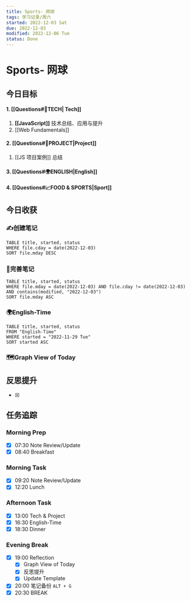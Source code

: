 ```yaml
---
title: Sports- 网球
tags: 学习记录/周六
started: 2022-12-03 Sat
due: 2022-12-03
modified: 2022-12-06 Tue
status: Done
---
```

# Sports- 网球
## 今日目标
#### 1. [[Questions#🚀TECH| Tech]]
1. **[[JavaScript]]** 技术总结、应用与提升
2. [[Web Fundamentals]]
#### 2. [[Questions#🚀PROJECT|Project]]
1. [[JS 项目案例]] 总结
#### 3. [[Questions#🌍ENGLISH|English]]
#### 4. [[Questions#📈FOOD & SPORTS|Sport]]
## 今日收获
### ✍️创建笔记

```dataview
TABLE title, started, status
WHERE file.cday = date(2022-12-03)
SORT file.mday DESC
```

### 📝完善笔记

```dataview
TABLE title, started, status
WHERE file.mday = date(2022-12-03) AND file.cday != date(2022-12-03) AND contains(modified, "2022-12-03")
SORT file.mday ASC
```

### 🌍English-Time

```dataview
TABLE title, started, status
FROM "English-Time"
WHERE started = "2022-11-29 Tue"
SORT started ASC
```

### 🗺️Graph View of Today

## 反思提升
- [x] 
## 任务追踪
### Morning Prep
- [x] 07:30 Note Review/Update
- [x] 08:40 Breakfast
### Morning Task
- [x] 09:20 Note Review/Update
- [x] 12:20 Lunch
### Afternoon Task
- [x] 13:00 Tech & Project
- [x] 16:30 English-Time
- [x] 18:30 Dinner
### Evening Break
- [x] 19:00 Reflection
	- [x] Graph View of Today
	- [x] 反思提升
	- [x] Update Template 
- [x] 20:00 笔记备份 `ALT + G`
- [x] 20:30 BREAK
